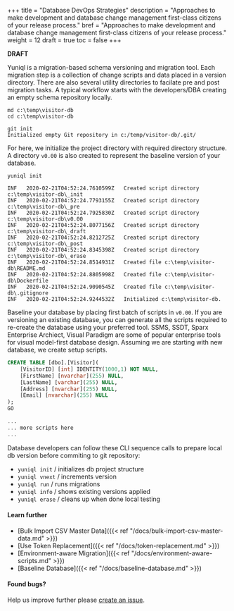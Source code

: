 +++
title = "Database DevOps Strategies"
description  = "Approaches to make development and database change management first-class citizens of your release process."
bref  = "Approaches to make development and database change management first-class citizens of your release process."
weight = 12
draft = true
toc = false
+++

**DRAFT**

Yuniql is a migration-based schema versioning and migration tool. Each migration step is a collection of change scripts and data placed in a version directory. There are also several utility directories to facilate pre and post migration tasks. A typical workflow starts with the developers/DBA creating an empty schema repository locally. 

```shell
md c:\temp\visitor-db
cd c:\temp\visitor-db

git init
Initialized empty Git repository in c:/temp/visitor-db/.git/
```

For here, we initialize the project directory with required directory structure. A directory `v0.00` is also created to represent the baseline version of your database.

```shell
yuniql init

INF   2020-02-21T04:52:24.7610599Z   Created script directory c:\temp\visitor-db\_init
INF   2020-02-21T04:52:24.7793155Z   Created script directory c:\temp\visitor-db\_pre
INF   2020-02-21T04:52:24.7925830Z   Created script directory c:\temp\visitor-db\v0.00
INF   2020-02-21T04:52:24.8077156Z   Created script directory c:\temp\visitor-db\_draft
INF   2020-02-21T04:52:24.8212725Z   Created script directory c:\temp\visitor-db\_post
INF   2020-02-21T04:52:24.8345398Z   Created script directory c:\temp\visitor-db\_erase
INF   2020-02-21T04:52:24.8514931Z   Created file c:\temp\visitor-db\README.md
INF   2020-02-21T04:52:24.8805998Z   Created file c:\temp\visitor-db\Dockerfile
INF   2020-02-21T04:52:24.9090545Z   Created file c:\temp\visitor-db\.gitignore
INF   2020-02-21T04:52:24.9244532Z   Initialized c:\temp\visitor-db.
```

Baseline your database by placing first batch of scripts in `v0.00`. If you are versioning an existing database, you can generate all the scripts required to re-create the database using your preferred tool. SSMS, SSDT, Sparx Enterprise Archiect, Visual Paradigm are some of popular enterprise tools for visual model-first database design. Assuming we are starting with new database, we create setup scripts.

```sql
CREATE TABLE [dbo].[Visitor](
	[VisitorID] [int] IDENTITY(1000,1) NOT NULL,
	[FirstName] [nvarchar](255) NULL,
	[LastName] [varchar](255) NULL,
	[Address] [nvarchar](255) NULL,
	[Email] [nvarchar](255) NULL
);
GO

...
... more scripts here
...
```

Database developers can follow these CLI sequence calls to prepare local db version before commiting to git repository:

- `yuniql init` / initializes db project structure
- `yuniql vnext` / increments version
- `yuniql run` / runs migrations
- `yuniql info` / shows existing versions applied
- `yuniql erase` / cleans up when done local testing

#### Learn further

* [Bulk Import CSV Master Data]({{< ref "/docs/bulk-import-csv-master-data.md" >}})
* [Use Token Replacement]({{< ref "/docs/token-replacement.md" >}})
* [Environment-aware Migration]({{< ref "/docs/environment-aware-scripts.md" >}})
* [Baseline Database]({{< ref "/docs/baseline-database.md" >}})

#### Found bugs?

Help us improve further please [create an issue](https://github.com/rdagumampan/yuniql/issues/new).

<!-- ![](https://github.com/rdagumampan/yuniql/raw/master/assets/wiki-evodb-01.png)

![](https://github.com/rdagumampan/yuniql/raw/master/assets/wiki-how-it-works-dir.png)

>Image inspired by [Evolutionary Database Design](https://www.martinfowler.com/articles/evodb.html) by Martin Fowler and Pramod Sadalage. -->
<!-- 

